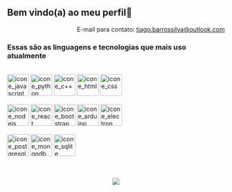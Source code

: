<div>
  <div>
    <h2>Bem vindo(a) ao meu perfil👋</h2>
  </div>
  <div align="right">
    <span>E-mail para contato: <a href="mailto: tiago.barrossilva@outlook.com">tiago.barrossilva@outlook.com</a></span>
  </div>
</div>
<h3>Essas são as linguagens e tecnologias que mais uso atualmente</h3>
</br>
<div>
  <img alt="icone_javascript" width=50em src="https://cdn-icons-png.flaticon.com/128/5968/5968292.png"/>
  <img alt="icone_python" width=50em src="https://cdn-icons-png.flaticon.com/128/5968/5968350.png"/>  
  <img alt="icone_c++" width=50em src="https://cdn-icons-png.flaticon.com/128/6132/6132222.png"/>
  <img alt="icone_html" width=50em src="https://cdn.jsdelivr.net/gh/devicons/devicon/icons/html5/html5-plain-wordmark.svg" />
  <img alt="icone_css" width=50em src="https://cdn.jsdelivr.net/gh/devicons/devicon/icons/css3/css3-plain-wordmark.svg" />  
</div>
</br>
<div>
  <img alt="icone_nodejs" width=50em src="https://cdn-icons-png.flaticon.com/128/919/919825.png"/>  
  <img alt="icone_react" width=50em src="https://cdn-icons-png.flaticon.com/128/3334/3334886.png"/>
  <img alt="icone_bootstrap" width=50em src="https://cdn.jsdelivr.net/gh/devicons/devicon@latest/icons/bootstrap/bootstrap-original-wordmark.svg"/>
  <img alt="icone_arduino" width=50em src="https://cdn.jsdelivr.net/gh/devicons/devicon/icons/arduino/arduino-original-wordmark.svg" />
  <img alt="icone_electron" width=50em src="https://cdn.jsdelivr.net/gh/devicons/devicon@latest/icons/electron/electron-original.svg"/>
</div>
</br>
<div>
  <img alt="icone_postgresql" width=50em src="https://cdn-icons-png.flaticon.com/128/5968/5968342.png"/>
  <img alt="icone_mongodb" width=50em src="https://cdn.jsdelivr.net/gh/devicons/devicon/icons/mongodb/mongodb-original-wordmark.svg"/>
  <img alt="icone_sqlite" width=50em src="https://cdn.jsdelivr.net/gh/devicons/devicon/icons/sqlite/sqlite-original-wordmark.svg" />
</div>
</br>
</br>
<div align="center">
  <p align="center"><img align="center" src="https://profile-counter.glitch.me/tiagobarrossilva/count.svg" /></p>
</div>
